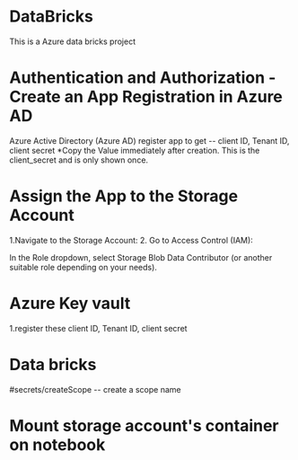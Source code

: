 # DataBricks
This is a Azure data bricks project

# Authentication and Authorization - Create an App Registration in Azure AD
Azure Active Directory (Azure AD) 
   register app to get -- client ID, Tenant ID, client secret *Copy the Value immediately after creation. This is the client_secret and is only shown once.
   
# Assign the App to the Storage Account
1.Navigate to the Storage Account:
2. Go to Access Control (IAM):

In the Role dropdown, select Storage Blob Data Contributor (or another suitable role depending on your needs).

# Azure Key vault
1.register these client ID, Tenant ID, client secret
# Data bricks 
#secrets/createScope -- create a scope name

# Mount storage account's container on notebook
